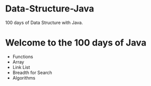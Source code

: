 # Data-Structure-Java
100 days of Data Structure with Java.
<h1> Welcome to the 100 days of Java </h1>

- Functions 
- Array
- Link List
- Breadth for Search
- Algorithms
